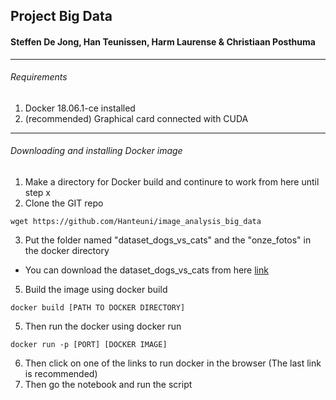 ## Project Big Data 
#### Steffen De Jong, Han Teunissen, Harm Laurense & Christiaan Posthuma

---

###### Requirements
1. Docker 18.06.1-ce installed 
2. (recommended) Graphical card connected with CUDA
---

###### Downloading and installing Docker image
1. Make a directory for Docker build and continure to work from here until step x
2. Clone the GIT repo
```
wget https://github.com/Hanteuni/image_analysis_big_data
```
3. Put the folder named "dataset_dogs_vs_cats" and the "onze_fotos" in the docker directory
- You can download the dataset_dogs_vs_cats from here
[link](https://www.kaggle.com/c/dogs-vs-cats/data)
5. Build the image using docker build
```
docker build [PATH TO DOCKER DIRECTORY]
```
5. Then run the docker using docker run
```
docker run -p [PORT] [DOCKER IMAGE]
```
6. Then click on one of the links to run docker in the browser (The last link is recommended)
7. Then go the notebook and run the script
